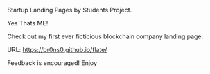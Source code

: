 Startup Landing Pages by Students Project.


Yes Thats ME!

Check out my first ever ficticious blockchain company landing page.

URL: https://br0ns0.github.io/flate/

Feedback is encouraged! Enjoy

